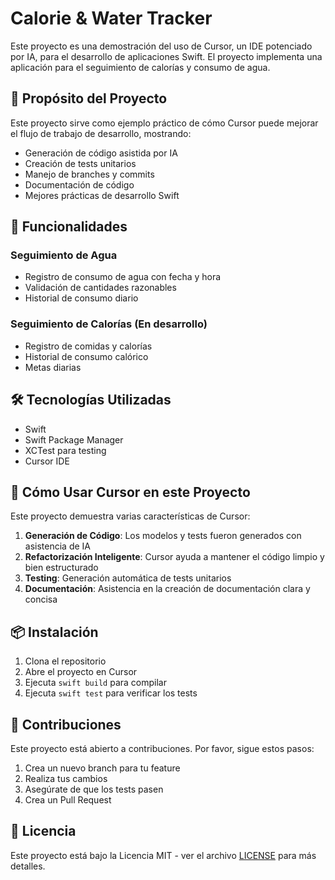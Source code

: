# Calorie & Water Tracker

Este proyecto es una demostración del uso de Cursor, un IDE potenciado por IA, para el desarrollo de aplicaciones Swift. El proyecto implementa una aplicación para el seguimiento de calorías y consumo de agua.

## 🎯 Propósito del Proyecto

Este proyecto sirve como ejemplo práctico de cómo Cursor puede mejorar el flujo de trabajo de desarrollo, mostrando:

- Generación de código asistida por IA
- Creación de tests unitarios
- Manejo de branches y commits
- Documentación de código
- Mejores prácticas de desarrollo Swift

## 📱 Funcionalidades

### Seguimiento de Agua
- Registro de consumo de agua con fecha y hora
- Validación de cantidades razonables
- Historial de consumo diario

### Seguimiento de Calorías (En desarrollo)
- Registro de comidas y calorías
- Historial de consumo calórico
- Metas diarias

## 🛠 Tecnologías Utilizadas

- Swift
- Swift Package Manager
- XCTest para testing
- Cursor IDE

## 🚀 Cómo Usar Cursor en este Proyecto

Este proyecto demuestra varias características de Cursor:

1. **Generación de Código**: Los modelos y tests fueron generados con asistencia de IA
2. **Refactorización Inteligente**: Cursor ayuda a mantener el código limpio y bien estructurado
3. **Testing**: Generación automática de tests unitarios
4. **Documentación**: Asistencia en la creación de documentación clara y concisa

## 📦 Instalación

1. Clona el repositorio
2. Abre el proyecto en Cursor
3. Ejecuta `swift build` para compilar
4. Ejecuta `swift test` para verificar los tests

## 🤝 Contribuciones

Este proyecto está abierto a contribuciones. Por favor, sigue estos pasos:

1. Crea un nuevo branch para tu feature
2. Realiza tus cambios
3. Asegúrate de que los tests pasen
4. Crea un Pull Request

## 📝 Licencia

Este proyecto está bajo la Licencia MIT - ver el archivo [LICENSE](LICENSE) para más detalles. 